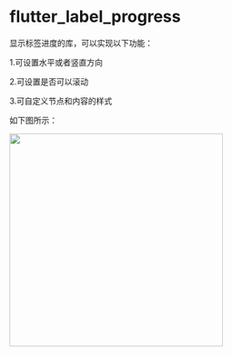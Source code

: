 # flutter_label_progress

显示标签进度的库，可以实现以下功能：

1.可设置水平或者竖直方向

2.可设置是否可以滚动

3.可自定义节点和内容的样式


如下图所示：

<image src="https://raw.githubusercontent.com/hbolin/flutter_label_progress/master/image/demo.jpg" width="375">
